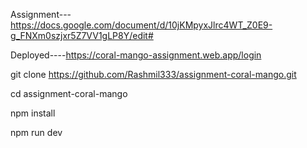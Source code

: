 
Assignment---https://docs.google.com/document/d/10jKMpyxJlrc4WT_Z0E9-g_FNXm0szjxr5Z7VV1gLP8Y/edit#



Deployed----https://coral-mango-assignment.web.app/login



git clone https://github.com/Rashmil333/assignment-coral-mango.git



cd assignment-coral-mango



npm install





npm run dev
